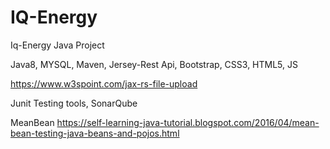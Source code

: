 # IQ-Energy
Iq-Energy Java Project

Java8, MYSQL, Maven, Jersey-Rest Api, Bootstrap, CSS3, HTML5, JS

https://www.w3spoint.com/jax-rs-file-upload


Junit Testing tools, SonarQube

MeanBean
https://self-learning-java-tutorial.blogspot.com/2016/04/mean-bean-testing-java-beans-and-pojos.html
